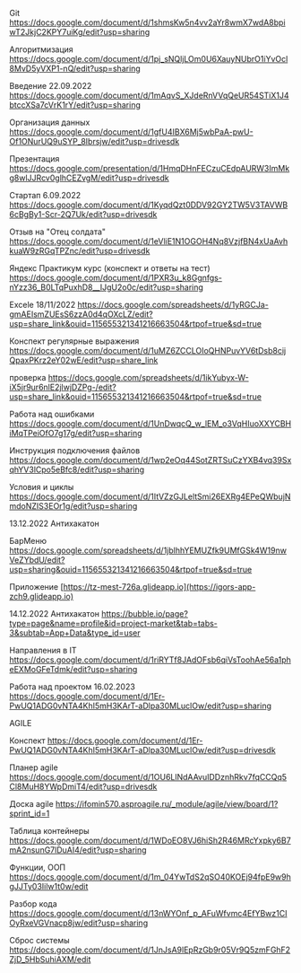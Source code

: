 Git
https://docs.google.com/document/d/1shmsKw5n4vv2aYr8wmX7wdA8bpiwT2JkjC2KPY7uiKg/edit?usp=sharing

Алгоритмизация
https://docs.google.com/document/d/1pj_sNQljLOm0U6XauyNUbrO1iYvOcl8MvD5yVXP1-nQ/edit?usp=sharing

Введение 22.09.2022
https://docs.google.com/document/d/1mAqvS_XJdeRnVVqQeUR54STiX1J4btccXSa7cVrK1rY/edit?usp=sharing

Организация данных 
https://docs.google.com/document/d/1gfU4IBX6Mj5wbPaA-pwU-Of1ONurUQ9uSYP_8Ibrsjw/edit?usp=drivesdk

Презентация
https://docs.google.com/presentation/d/1HmqDHnFECzuCEdpAURW3ImMkg8wlJJRcv0glhCEZvgM/edit?usp=drivesdk

Стартап 6.09.2022
https://docs.google.com/document/d/1KyqdQzt0DDV92GY2TW5V3TAVWB6cBgBy1-Scr-2Q7Uk/edit?usp=drivesdk 

Отзыв на "Отец солдата"
https://docs.google.com/document/d/1eVliE1N1OGOH4Nq8VzjfBN4xUaAvhkuaW9zRGqTPZnc/edit?usp=drivesdk

Яндекс Практикум курс (конспект и ответы на тест)
https://docs.google.com/document/d/1PXR3u_k8Ggnfgs-nYzz36_B0LTqPuxhD8__IJgU2o0c/edit?usp=sharing

Excele 18/11/2022
https://docs.google.com/spreadsheets/d/1yRGCJa-gmAEIsmZUEsS6zzA0d4qOXcLZ/edit?usp=share_link&ouid=115655321341216663504&rtpof=true&sd=true

Конспект регулярные выражения 
https://docs.google.com/document/d/1uMZ6ZCCLOIoQHNPuvYV6tDsb8cijQpaxPKrz2eY02wE/edit?usp=share_link

проверка 
https://docs.google.com/spreadsheets/d/1ikYubyx-W-iX5jr9ur6nlE2jlwjDZPg-/edit?usp=share_link&ouid=115655321341216663504&rtpof=true&sd=true

Работа над ошибками
https://docs.google.com/document/d/1UnDwqcQ_w_lEM_o3VqHIuoXXYCBHiMqTPeiOfO7g17g/edit?usp=sharing

Инструкция подключения файлов 
https://docs.google.com/document/d/1wp2eOq44SotZRTSuCzYXB4vq39SxqhYV3lCpo5eBfc8/edit?usp=sharing

Условия и циклы 
https://docs.google.com/document/d/1ItVZzGJLeltSmi26EXRg4EPeQWbujNmdoNZIS3EOr1g/edit?usp=sharing

13.12.2022 Антихакатон

БарМеню
https://docs.google.com/spreadsheets/d/1jblhhYEMUZfk9UMfGSk4W19nwVeZYbdU/edit?usp=sharing&ouid=115655321341216663504&rtpof=true&sd=true

Приложение 
[https://tz-mest-726a.glideapp.io](https://igors-app-zch9.glideapp.io)

14.12.2022 Антихакатон 
https://bubble.io/page?type=page&name=profile&id=project-market&tab=tabs-3&subtab=App+Data&type_id=user

Направления в IT
https://docs.google.com/document/d/1riRYTf8JAdOFsb6qiVsToohAe56a1pheEXMoGFeTdmk/edit?usp=sharing

Работа над проектом 16.02.2023
https://docs.google.com/document/d/1Er-PwUQ1ADG0vNTA4KhI5mH3KArT-aDlpa30MLuclOw/edit?usp=sharing

AGILE 

Конспект 
https://docs.google.com/document/d/1Er-PwUQ1ADG0vNTA4KhI5mH3KArT-aDlpa30MLuclOw/edit?usp=drivesdk

Планер agile 
https://docs.google.com/document/d/1OU6LlNdAAvuIDDznhRkv7fqCCQq5Cl8MuH8YWpDmiT4/edit?usp=drivesdk

Доска agile
https://ifomin570.asproagile.ru/_module/agile/view/board/1?sprint_id=1

Таблица контейнеры
https://docs.google.com/document/d/1WDoEO8VJ6hiSh2R46MRcYxpky6B7mA2nsunG7lDuAI4/edit?usp=sharing

Функции, ООП
https://docs.google.com/document/d/1m_04YwTdS2qSO40KOEj94fpE9w9hgJJTy03Iilw1t0w/edit

Разбор кода 
https://docs.google.com/document/d/13nWYOnf_p_AFuWfvmc4EfYBwz1CIOyRxeVGVnacp8jw/edit?usp=sharing

Сброс системы
https://docs.google.com/document/d/1JnJsA9lEpRzGb9r05Vr9Q5zmFGhF2ZjD_5HbSuhiAXM/edit


